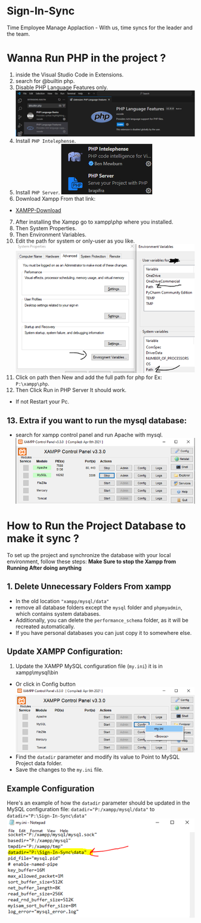 # Sign-In-Sync
Time Employee Manage Applaction - With us, time syncs for the leader and the team.
# Wanna Run PHP in the project ?
1. inside the Visual Studio Code in Extensions.
2. search for @builtin php.
3. Disable PHP Language Features only.
![PhpRun](/Tutorial/Run-Php1.PNG)
4. Install `PHP Intelephense`.
5. Install `PHP Server`.
![Php-Extensions](/Tutorial/Php-Extensions.PNG)
6. Download Xampp From that link:
- [XAMPP-Download](https://www.apachefriends.org/download.html)
7. After installing the Xampp go to xampp\php where you installed.
8. Then System Properties.
9. Then Environment Variables.
10. Edit the path for system or only-user as you like.
![Edit-Path](/Tutorial/Edit-Path.PNG)
11. Click on path  then New and add the full path for php for Ex: `P:\xampp\php`.
12. Then Click Run in PHP Server It should work.
- If not Restart your Pc.
## 13. Extra if you want to run the mysql database:
- search for xampp control panel and run Apache with mysql.
![Xampp-Conrol-Panel](/Tutorial/Xampp.PNG)
# How to Run the Project Database to make it sync ?
To set up the project and synchronize the database with your local environment, follow these steps:
**Make Sure to stop the Xampp from Running After doing anything**
## 1. Delete Unnecessary Folders From xampp 
- In the old location `"xampp/mysql/data"`
- remove all database folders except the `mysql` folder and `phpmyadmin`, which contains system databases.
- Additionally, you can delete the `performance_schema` folder, as it will be recreated automatically.
- If you have personal databases you can just copy it to somewhere else.
## Update XAMPP Configuration: 
1. Update the XAMPP MySQL configuration file (`my.ini`) it is in xampp\mysql\bin
- Or click in Config button 
![Config-Edit](/Tutorial/Config-Edit.PNG)
- Find the `datadir` parameter and modify its value to Point to  MySQL Project data folder.
- Save the changes to the `my.ini` file.
## Example Configuration
Here's an example of how the `datadir` parameter should be updated in the MySQL configuration file:
`datadir="P:/xampp/mysql/data"` to `datadir="P:\Sign-In-Sync\data"`
![DataDir](/Tutorial/DataDir.PNG)